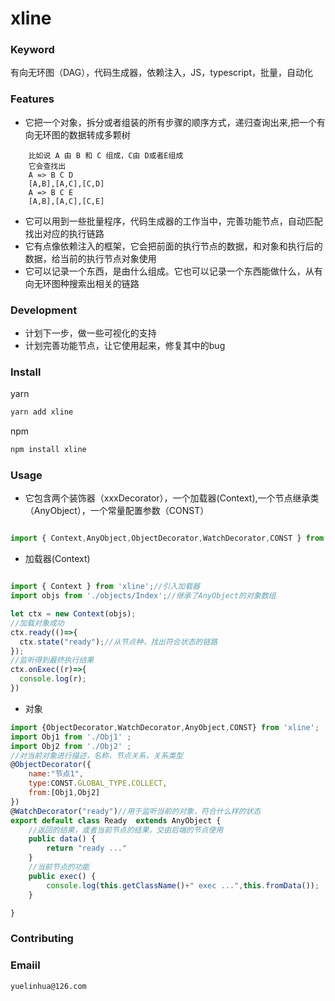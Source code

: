 # xline

### Keyword
有向无环图（DAG），代码生成器，依赖注入，JS，typescript，批量，自动化

### Features
+ 它把一个对象，拆分或者组装的所有步骤的顺序方式，递归查询出来,把一个有向无环图的数据转成多颗树
```
    比如说 A 由 B 和 C 组成，C由 D或者E组成
    它会查找出
	A => B C D
	[A,B],[A,C],[C,D]
    A => B C E
	[A,B],[A,C],[C,E]
```
+ 它可以用到一些批量程序，代码生成器的工作当中，完善功能节点，自动匹配找出对应的执行链路
+ 它有点像依赖注入的框架，它会把前面的执行节点的数据，和对象和执行后的数据，给当前的执行节点对象使用
+ 它可以记录一个东西，是由什么组成。它也可以记录一个东西能做什么，从有向无环图种搜索出相关的链路

### Development

+ 计划下一步，做一些可视化的支持
+ 计划完善功能节点，让它使用起来，修复其中的bug


### Install

yarn

```bash
yarn add xline
```

npm
```bash
npm install xline
```

### Usage

+ 它包含两个装饰器（xxxDecorator），一个加载器(Context),一个节点继承类（AnyObject），一个常量配置参数（CONST）

```javascript

import { Context,AnyObject,ObjectDecorator,WatchDecorator,CONST } from 'xline';

```

+ 加载器(Context)
```javascript

import { Context } from 'xline';//引入加载器
import objs from './objects/Index';//继承了AnyObject的对象数组

let ctx = new Context(objs);
//加载对象成功
ctx.ready(()=>{
  ctx.state("ready");//从节点种，找出符合状态的链路
});
//监听得到最终执行结果
ctx.onExec((r)=>{
  console.log(r);
})

```

+ 对象
```javascript
import {ObjectDecorator,WatchDecorator,AnyObject,CONST} from 'xline';
import Obj1 from './Obj1' ;
import Obj2 from './Obj2' ;
//对当前对象进行描述，名称，节点关系，关系类型
@ObjectDecorator({
    name:"节点1",
    type:CONST.GLOBAL_TYPE.COLLECT,
    from:[Obj1,Obj2]
})
@WatchDecorator("ready")//用于监听当前的对象，符合什么样的状态
export default class Ready  extends AnyObject {
	//返回的结果，或者当前节点的结果，交由后端的节点使用
    public data() {
        return "ready ..."
    }
    //当前节点的功能
    public exec() {
        console.log(this.getClassName()+" exec ...",this.fromData());
    }

}

```

### Contributing 

### Emaiil
```
yuelinhua@126.com
```
